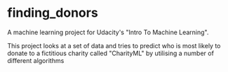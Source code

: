 # finding_donors
A machine learning project for Udacity's "Intro To Machine Learning".

This project looks at a set of data and tries to predict who is most likely to donate to a fictitious charity called "CharityML" by utilising a number of different algorithms
